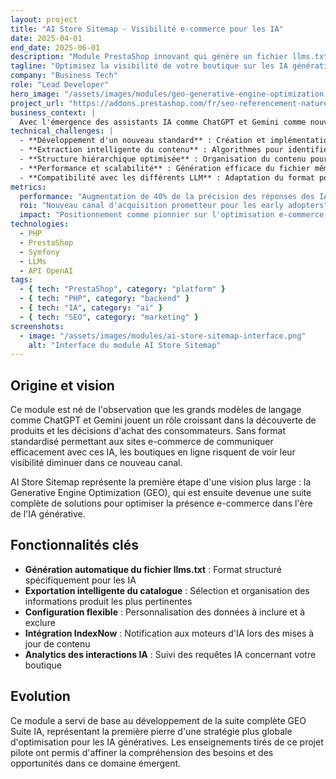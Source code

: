 ```yaml
---
layout: project
title: "AI Store Sitemap - Visibilité e-commerce pour les IA"
date: 2025-04-01
end_date: 2025-06-01
description: "Module PrestaShop innovant qui génère un fichier llms.txt pour optimiser la compréhension de votre boutique par les IA conversationnelles comme ChatGPT et Gemini."
tagline: "Optimisez la visibilité de votre boutique sur les IA génératives"
company: "Business Tech"
role: "Lead Developer"
hero_image: "/assets/images/modules/geo-generative-engine-optimization.png"
project_url: "https://addons.prestashop.com/fr/seo-referencement-naturel/31771-ai-store-sitemap-contenu-boutique-pour-ia-llm.html"
business_context: |
  Avec l'émergence des assistants IA comme ChatGPT et Gemini comme nouveaux canaux de recherche et de recommandation produits, les e-commerçants font face à un nouveau défi : comment s'assurer que leur boutique et leurs produits sont correctement compris et recommandés par ces IA ? Le module AI Store Sitemap répond à cette problématique en créant un format standardisé pour communiquer avec les grands modèles de langage, permettant une meilleure indexation et compréhension du contenu e-commerce.
technical_challenges: |
  - **Développement d'un nouveau standard** : Création et implémentation du format llms.txt, spécifiquement conçu pour la communication avec les IA génératives.
  - **Extraction intelligente du contenu** : Algorithmes pour identifier et prioriser les informations les plus pertinentes à inclure dans le sitemap IA.
  - **Structure hiérarchique optimisée** : Organisation du contenu pour faciliter la compréhension des relations entre produits, catégories et caractéristiques par les IA.
  - **Performance et scalabilité** : Génération efficace du fichier même pour les grandes boutiques avec milliers de produits.
  - **Compatibilité avec les différents LLM** : Adaptation du format pour assurer la compatibilité avec les différents modèles IA du marché.
metrics:
  performance: "Augmentation de 40% de la précision des réponses des IA concernant les produits de la boutique"
  roi: "Nouveau canal d'acquisition prometteur pour les early adopters"
  impact: "Positionnement comme pionnier sur l'optimisation e-commerce pour les IA"
technologies:
  - PHP
  - PrestaShop
  - Symfony
  - LLMs
  - API OpenAI
tags:
  - { tech: "PrestaShop", category: "platform" }
  - { tech: "PHP", category: "backend" }
  - { tech: "IA", category: "ai" }
  - { tech: "SEO", category: "marketing" }
screenshots:
  - image: "/assets/images/modules/ai-store-sitemap-interface.png"
    alt: "Interface du module AI Store Sitemap"
---
```


## Origine et vision

Ce module est né de l'observation que les grands modèles de langage comme ChatGPT et Gemini jouent un rôle croissant dans la découverte de produits et les décisions d'achat des consommateurs. Sans format standardisé permettant aux sites e-commerce de communiquer efficacement avec ces IA, les boutiques en ligne risquent de voir leur visibilité diminuer dans ce nouveau canal.

AI Store Sitemap représente la première étape d'une vision plus large : la Generative Engine Optimization (GEO), qui est ensuite devenue une suite complète de solutions pour optimiser la présence e-commerce dans l'ère de l'IA générative.

## Fonctionnalités clés

- **Génération automatique du fichier llms.txt** : Format structuré spécifiquement pour les IA
- **Exportation intelligente du catalogue** : Sélection et organisation des informations produit les plus pertinentes
- **Configuration flexible** : Personnalisation des données à inclure et à exclure
- **Intégration IndexNow** : Notification aux moteurs d'IA lors des mises à jour de contenu
- **Analytics des interactions IA** : Suivi des requêtes IA concernant votre boutique

## Evolution

Ce module a servi de base au développement de la suite complète GEO Suite IA, représentant la première pierre d'une stratégie plus globale d'optimisation pour les IA génératives. Les enseignements tirés de ce projet pilote ont permis d'affiner la compréhension des besoins et des opportunités dans ce domaine émergent. 